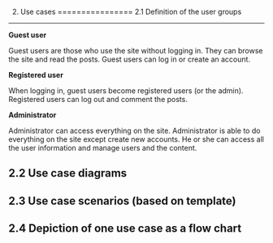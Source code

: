 2. Use cases
================
2.1 Definition of the user groups
--------------------------

**Guest user**

Guest users are those who use the site without logging in. 
They can browse the site and read the posts. Guest users can log in or create an account.

**Registered user**

When logging in, guest users become registered users (or the admin). 
Registered users can log out and comment the posts.

**Administrator**

Administrator can access everything on the site. Administrator is able
to do everything on the site except create new accounts. He or she can access all the user information and manage users and the content.


2.2 Use case diagrams
-------------------------

2.3 Use case scenarios (based on template)
---------------------------

2.4 Depiction of one use case as a flow chart
-----------------------
